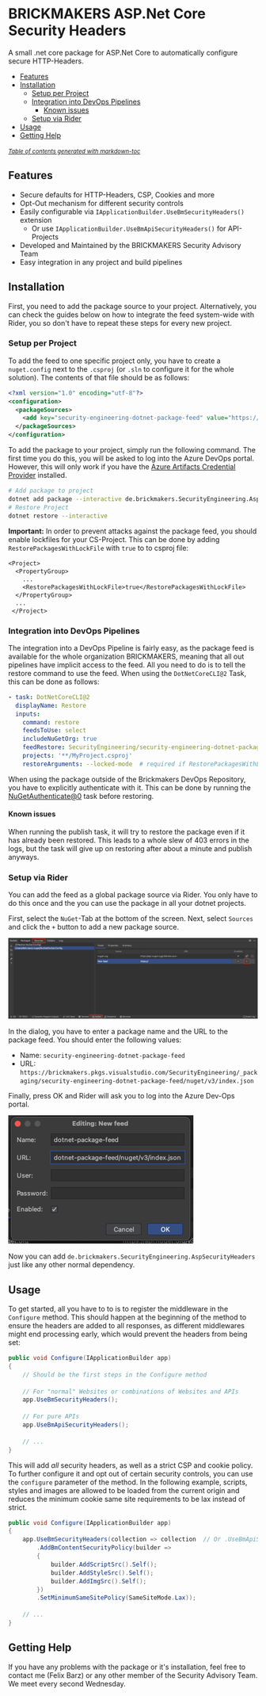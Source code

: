 # BRICKMAKERS ASP.Net Core Security Headers
A small .net core package for ASP.Net Core to automatically configure secure HTTP-Headers.

- [Features](#features)
- [Installation](#installation)
  - [Setup per Project](#setup-per-project)
  - [Integration into DevOps Pipelines](#integration-into-devops-pipelines)
    - [Known issues](#known-issues)
  - [Setup via Rider](#setup-via-rider)
- [Usage](#usage)
- [Getting Help](#getting-help)

<small><i><a href='http://ecotrust-canada.github.io/markdown-toc/'>Table of contents generated with markdown-toc</a></i></small>

## Features
- Secure defaults for HTTP-Headers, CSP, Cookies and more
- Opt-Out mechanism for different security controls
- Easily configurable via `IApplicationBuilder.UseBmSecurityHeaders()` extension
  - Or use `IApplicationBuilder.UseBmApiSecurityHeaders()` for API-Projects
- Developed and Maintained by the BRICKMAKERS Security Advisory Team
- Easy integration in any project and build pipelines

## Installation
First, you need to add the package source to your project. Alternatively, you can check the guides
below on how to integrate the feed system-wide with Rider, you so don't have to repeat these steps
for every new project.

### Setup per Project
To add the feed to one specific project only, you have to create a `nuget.config` next to the
`.csproj` (or `.sln` to configure it for the whole solution). The contents of that file should be
as follows:

```.xml
<?xml version="1.0" encoding="utf-8"?>
<configuration>
  <packageSources>
    <add key="security-engineering-dotnet-package-feed" value="https://brickmakers.pkgs.visualstudio.com/SecurityEngineering/_packaging/security-engineering-dotnet-package-feed/nuget/v3/index.json" />
  </packageSources>
</configuration>
```

To add the package to your project, simply run the following command. The first time you do this,
you will be asked to log into the Azure DevOps portal. However, this will only work if you have the
[Azure Artifacts Credential Provider](https://github.com/microsoft/artifacts-credprovider#azure-artifacts-credential-provider)
installed.

```.sh
# Add package to project
dotnet add package --interactive de.brickmakers.SecurityEngineering.AspSecurityHeaders
# Restore Project
dotnet restore --interactive
```

**Important:** In order to prevent attacks against the package feed, you should enable lockfiles for 
your CS-Project. This can be done by adding `RestorePackagesWithLockFile` with `true` to to csproj file:

```.csproj
<Project>
  <PropertyGroup>
    ...
    <RestorePackagesWithLockFile>true</RestorePackagesWithLockFile>
  </PropertyGroup>
  ...
 </Project>
```

### Integration into DevOps Pipelines
The integration into a DevOps Pipeline is fairly easy, as the package feed is available for the whole
organization BRICKMAKERS, meaning that all out pipelines have implicit access to the feed. All you
need to do is to tell the restore command to use the feed. When using the `DotNetCoreCLI@2` Task,
this can be done as follows:

```.yml
- task: DotNetCoreCLI@2
  displayName: Restore
  inputs:
    command: restore
    feedsToUse: select
    includeNuGetOrg: true
    feedRestore: SecurityEngineering/security-engineering-dotnet-package-feed
    projects: '**/MyProject.csproj'
    restoreArguments: --locked-mode  # required if RestorePackagesWithLockFile has been enabled
```

When using the package outside of the Brickmakers DevOps Repository, you have to explicitly
authenticate with it. This can be done by running the [NuGetAuthenticate@0](https://docs.microsoft.com/en-us/azure/devops/pipelines/tasks/package/nuget-authenticate?view=azure-devops)
task before restoring.

#### Known issues
When running the publish task, it will try to restore the package even if it has already been
restored. This leads to a whole slew of 403 errors in the logs, but the task will give up on
restoring after about a minute and publish anyways.

### Setup via Rider
You can add the feed as a global package source via Rider. You only have to do this once and the you
can use the package in all your dotnet projects.

First, select the `NuGet`-Tab at the bottom of the
screen. Next, select `Sources` and click the `+` button to add a new package source.

![Select Nuget](doc/rider_1.png)

In the dialog, you have to enter a package name and the URL to the package feed. You should enter
the following values:

- Name: `security-engineering-dotnet-package-feed`
- URL: `https://brickmakers.pkgs.visualstudio.com/SecurityEngineering/_packaging/security-engineering-dotnet-package-feed/nuget/v3/index.json`

Finally, press OK and Rider will ask you to log into the Azure Dev-Ops portal.

![Add Package Source](doc/rider_2.png)

Now you can add `de.brickmakers.SecurityEngineering.AspSecurityHeaders` just like any other normal
dependency.

## Usage
To get started, all you have to to is to register the middleware in the `Configure` method. This
should happen at the beginning of the method to ensure the headers are added to all responses, as
different middlewares might end processing early, which would prevent the headers from being set:

```.cs
public void Configure(IApplicationBuilder app)
{
    // Should be the first steps in the Configure method

    // For "normal" Websites or combinations of Websites and APIs
    app.UseBmSecurityHeaders();

    // For pure APIs
    app.UseBmApiSecurityHeaders();

    // ...
}
```

This will add *all* security headers, as well as a strict CSP and cookie policy. To further
configure it and opt out of certain security controls, you can use the `configure` parameter of the
method. In the following example, scripts, styles and images are allowed to be loaded from the
current origin and reduces the minimum cookie same site requirements to be lax instead of strict.

```.cs
public void Configure(IApplicationBuilder app)
{
    app.UseBmSecurityHeaders(collection => collection  // Or .UseBmApiSecurityHeaders for APIs
        .AddBmContentSecurityPolicy(builder =>
        {
            builder.AddScriptSrc().Self();
            builder.AddStyleSrc().Self();
            builder.AddImgSrc().Self();
        })
        .SetMinimumSameSitePolicy(SameSiteMode.Lax));

    // ...
}
```

## Getting Help
If you have any problems with the package or it's installation, feel free to contact me (Felix Barz)
or any other member of the Security Advisory Team. We meet every second Wednesday.
